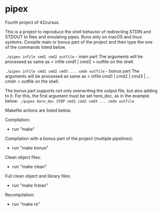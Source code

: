 # pipex
Fourth project of 42cursus.

This is a project to reproduce the shell behavior of redirecting STDIN and STDOUT to files and emulating pipes. Runs only on macOS and linux systems.
Compile main or bonus part of the project and then type the one of the commands listed below.

```./pipex infile cmd1 cmd2 outfile``` - main part
The arguments will be processed as same as < infile cmd1 | cmd2 > outfile on the shell.

```./pipex infile cmd1 cmd2 cmd3 ... cmdn outfile``` - bonus part
The arguments will be processed as same as < infile cmd1 | cmd2 | cmd3 | ... cmdn > outfile on the shell.

The bonus part supports not only overwriting the output file, but also adding to it. For this, the first argument must be set here_doc, as in the example below:
```./pipex here_doc STOP cmd1 cmd2 cmd3 ... cmdn outfile```


Makefile actions are listed below.

Compilation:
- run "make"

Compilation with a bonus part of the project (multiple pipelines):
- run "make bonus"

Clean object files:
- run "make clean"

Full clean object and library files:
- run "make fclean"

Recompilation:
- run "make re"
